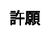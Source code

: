 ---
title: 許願
layout: wish/wish
description: 燭光搖曳，流星劃過，在許願池中許下美好的祝願。
js: ["js/secret/wish/parameter.js", "js/secret/wish/wish.js"]
css: ["css/secret/wish/wish.css"]
---